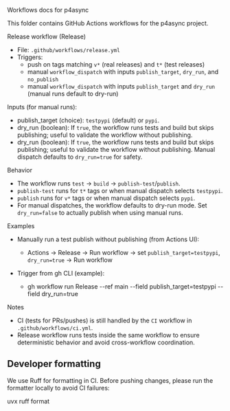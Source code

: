 Workflows docs for p4async

This folder contains GitHub Actions workflows for the p4async project.

Release workflow (Release)
- File: `.github/workflows/release.yml`
- Triggers:
  - push on tags matching `v*` (real releases) and `t*` (test releases)
  - manual `workflow_dispatch` with inputs `publish_target`, `dry_run`, and `no_publish`
   - manual `workflow_dispatch` with inputs `publish_target` and `dry_run` (manual runs default to dry-run)

Inputs (for manual runs):
- publish_target (choice): `testpypi` (default) or `pypi`.
- dry_run (boolean): If `true`, the workflow runs tests and build but skips publishing; useful to validate the workflow without publishing.
 - dry_run (boolean): If `true`, the workflow runs tests and build but skips publishing; useful to validate the workflow without publishing. Manual dispatch defaults to `dry_run=true` for safety.

Behavior
- The workflow runs `test` -> `build` -> `publish-test`/`publish`.
- `publish-test` runs for `t*` tags or when manual dispatch selects `testpypi`.
- `publish` runs for `v*` tags or when manual dispatch selects `pypi`.
 - For manual dispatches, the workflow defaults to dry-run mode. Set `dry_run=false` to actually publish when using manual runs.

Examples
- Manually run a test publish without publishing (from Actions UI):
  - Actions → Release → Run workflow → set `publish_target=testpypi`, `dry_run=true` → Run workflow

- Trigger from gh CLI (example):
  - gh workflow run Release --ref main --field publish_target=testpypi --field dry_run=true

Notes
- CI (tests for PRs/pushes) is still handled by the `CI` workflow in `.github/workflows/ci.yml`.
- Release workflow runs tests inside the same workflow to ensure deterministic behavior and avoid cross-workflow coordination.

Developer formatting
--------------------

We use Ruff for formatting in CI. Before pushing changes, please run the formatter locally to avoid CI failures:

  uvx ruff format
